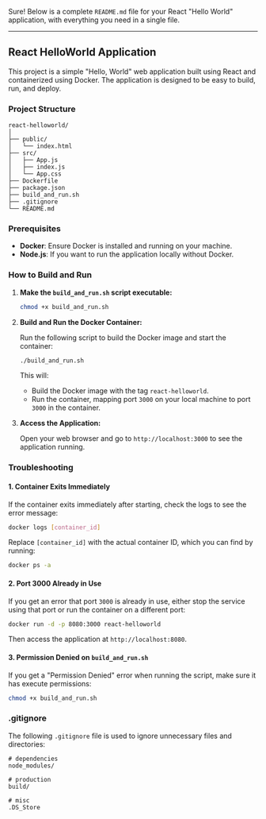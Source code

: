 Sure! Below is a complete `README.md` file for your React "Hello World" application, with everything you need in a single file.

---

## React HelloWorld Application

This project is a simple "Hello, World" web application built using React and containerized using Docker. The application is designed to be easy to build, run, and deploy.

### Project Structure

```
react-helloworld/
│
├── public/
│   └── index.html
├── src/
│   ├── App.js
│   ├── index.js
│   └── App.css
├── Dockerfile
├── package.json
├── build_and_run.sh
├── .gitignore
└── README.md
```

### Prerequisites

- **Docker**: Ensure Docker is installed and running on your machine.
- **Node.js**: If you want to run the application locally without Docker.

### How to Build and Run

1. **Make the `build_and_run.sh` script executable:**

   ```bash
   chmod +x build_and_run.sh
   ```

2. **Build and Run the Docker Container:**

   Run the following script to build the Docker image and start the container:

   ```bash
   ./build_and_run.sh
   ```

   This will:
   - Build the Docker image with the tag `react-helloworld`.
   - Run the container, mapping port `3000` on your local machine to port `3000` in the container.

3. **Access the Application:**

   Open your web browser and go to `http://localhost:3000` to see the application running.

### Troubleshooting

#### 1. **Container Exits Immediately**

If the container exits immediately after starting, check the logs to see the error message:

```bash
docker logs [container_id]
```

Replace `[container_id]` with the actual container ID, which you can find by running:

```bash
docker ps -a
```

#### 2. **Port 3000 Already in Use**

If you get an error that port `3000` is already in use, either stop the service using that port or run the container on a different port:

```bash
docker run -d -p 8080:3000 react-helloworld
```

Then access the application at `http://localhost:8080`.



#### 3. **Permission Denied on `build_and_run.sh`**

If you get a "Permission Denied" error when running the script, make sure it has execute permissions:

```bash
chmod +x build_and_run.sh
```

### .gitignore

The following `.gitignore` file is used to ignore unnecessary files and directories:

```plaintext
# dependencies
node_modules/

# production
build/

# misc
.DS_Store
```

